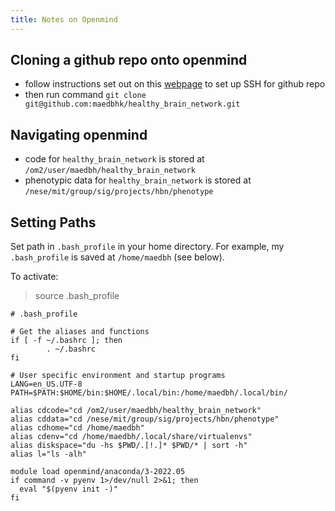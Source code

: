 ```yaml
---
title: Notes on Openmind
---
```


## Cloning a github repo onto openmind
* follow instructions set out on this [webpage](https://jhooq.com/github-permission-denied-publickey/#1-github---how-to-fix-this-issue) to set up SSH for github repo
* then run command `git clone git@github.com:maedbhk/healthy_brain_network.git`

## Navigating openmind
* code for `healthy_brain_network` is stored at `/om2/user/maedbh/healthy_brain_network`
* phenotypic data for `healthy_brain_network` is stored at `/nese/mit/group/sig/projects/hbn/phenotype`

## Setting Paths
Set path in `.bash_profile` in your home directory.
For example, my `.bash_profile` is saved at `/home/maedbh` (see below). 

To activate:
> source .bash_profile

```
# .bash_profile

# Get the aliases and functions
if [ -f ~/.bashrc ]; then
        . ~/.bashrc
fi

# User specific environment and startup programs
LANG=en_US.UTF-8
PATH=$PATH:$HOME/bin:$HOME/.local/bin:/home/maedbh/.local/bin/

alias cdcode="cd /om2/user/maedbh/healthy_brain_network"
alias cddata="cd /nese/mit/group/sig/projects/hbn/phenotype"
alias cdhome="cd /home/maedbh"
alias cdenv="cd /home/maedbh/.local/share/virtualenvs"
alias diskspace="du -hs $PWD/.[!.]* $PWD/* | sort -h"
alias l="ls -alh"

module load openmind/anaconda/3-2022.05
if command -v pyenv 1>/dev/null 2>&1; then
  eval "$(pyenv init -)"
fi
```
